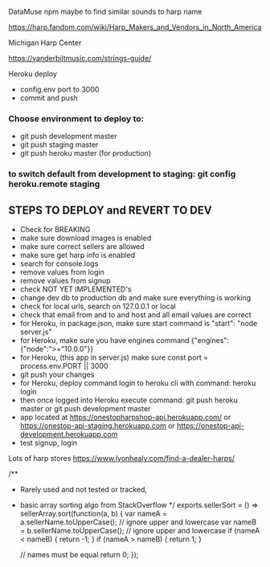 DataMuse npm maybe to find similar sounds to harp name

https://harp.fandom.com/wiki/Harp_Makers_and_Vendors_in_North_America

Michigan Harp Center

https://vanderbiltmusic.com/strings-guide/


Heroku deploy
- config.env port to 3000
- commit and push

### Choose environment to deploy to: 
- git push development master
- git push staging master
- git push heroku master (for production)

### to switch default from development to staging: git config heroku.remote staging
## STEPS TO DEPLOY and REVERT TO DEV

- Check for BREAKING
- make sure download images is enabled
- make sure correct sellers are allowed
- make sure get harp info is enabled
- search for console.logs
- remove values from login
- remove values from signup
- check NOT YET IMPLEMENTED's
- change dev db to production db and make sure everything is working
- check for local urls, search on 127.0.0.1 or local
- check that email from and to and host and all email values are correct
- for Heroku, in package.json, make sure start command is "start": "node server.js"
- for Heroku, make sure you have engines command {"engines": {"node":">="10.0.0"}}
- for Heroku, (this app in server.js) make sure const port = process.env.PORT || 3000
- git push your changes
- for Heroku, deploy command login to heroku cli with command: heroku login
- then once logged into Heroku execute command: git push heroku master or git push development master
- app located at https://onestopharpshop-api.herokuapp.com/ or https://onestop-api-staging.herokuapp.com or https://onestop-api-development.herokuapp.com
- test signup, login

Lots of harp stores   https://www.lyonhealy.com/find-a-dealer-harps/

/**
 * Rarely used and not tested or tracked, 
 * basic array sorting algo from StackOverflow
 */
exports.sellerSort = () => sellerArray.sort(function(a, b) {
    var nameA = a.sellerName.toUpperCase(); // ignore upper and lowercase
    var nameB = b.sellerName.toUpperCase(); // ignore upper and lowercase
    if (nameA < nameB) {
        return -1;
    }
    if (nameA > nameB) {
       return 1;
    }
  
    // names must be equal
    return 0;
});
